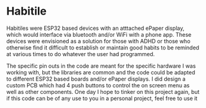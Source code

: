 # Habitile

Habitiles were ESP32 based devices with an atttached ePaper display, which would interface via bluetooth and/or WiFi with a phone app. These devices were envisioned as a solution for those with ADHD or those who otherwise find it difficult to establish or maintain good habits to be reminded at various times to do whatever the user had programmed.

The specific pin outs in the code are meant for the specific hardware I was working with, but the libraries are common and the code could be adapted to different ESP32 based boards and/or ePaper displays. I did design a custom PCB which had 4 push buttons to control the on screen menu as well as other components. One day I hope to tinker on this project again, but if this code can be of any use to you in a personal project, feel free to use it
